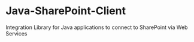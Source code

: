 Java-SharePoint-Client
======================

Integration Library for Java applications to connect to SharePoint via Web Services
